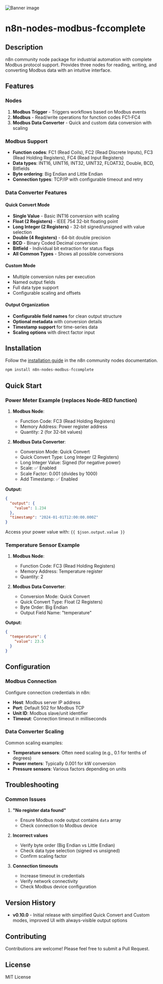 ![Banner image](https://user-images.githubusercontent.com/10284570/173569848-c624317f-42b1-45a6-ab09-f0ea3c247648.png)

# n8n-nodes-modbus-fccomplete

## Description

n8n community node package for industrial automation with complete Modbus protocol support. Provides three nodes for reading, writing, and converting Modbus data with an intuitive interface.

## Features

### Nodes

1. **Modbus Trigger** - Triggers workflows based on Modbus events
2. **Modbus** - Read/write operations for function codes FC1-FC4
3. **Modbus Data Converter** - Quick and custom data conversion with scaling

### Modbus Support

- **Function codes**: FC1 (Read Coils), FC2 (Read Discrete Inputs), FC3 (Read Holding Registers), FC4 (Read Input Registers)
- **Data types**: INT16, UINT16, INT32, UINT32, FLOAT32, Double, BCD, Bitfields
- **Byte ordering**: Big Endian and Little Endian
- **Connection types**: TCP/IP with configurable timeout and retry

### Data Converter Features

#### Quick Convert Mode
- **Single Value** - Basic INT16 conversion with scaling
- **Float (2 Registers)** - IEEE 754 32-bit floating point
- **Long Integer (2 Registers)** - 32-bit signed/unsigned with value selection
- **Double (4 Registers)** - 64-bit double precision
- **BCD** - Binary Coded Decimal conversion
- **Bitfield** - Individual bit extraction for status flags
- **All Common Types** - Shows all possible conversions

#### Custom Mode
- Multiple conversion rules per execution
- Named output fields
- Full data type support
- Configurable scaling and offsets

#### Output Organization
- **Configurable field names** for clean output structure
- **Optional metadata** with conversion details
- **Timestamp support** for time-series data
- **Scaling options** with direct factor input

## Installation

Follow the [installation guide](https://docs.n8n.io/integrations/community-nodes/installation/) in the n8n community nodes documentation.

```bash
npm install n8n-nodes-modbus-fccomplete
```

## Quick Start

### Power Meter Example (replaces Node-RED function)

1. **Modbus Node**:
   - Function Code: FC3 (Read Holding Registers)
   - Memory Address: Power register address
   - Quantity: 2 (for 32-bit values)

2. **Modbus Data Converter**:
   - Conversion Mode: Quick Convert
   - Quick Convert Type: Long Integer (2 Registers)
   - Long Integer Value: Signed (for negative power)
   - Scale: ✅ Enabled
   - Scale Factor: 0.001 (divides by 1000)
   - Add Timestamp: ✅ Enabled

**Output:**
```json
{
  "output": {
    "value": 1.234
  },
  "timestamp": "2024-01-01T12:00:00.000Z"
}
```

Access your power value with: `{{ $json.output.value }}`

### Temperature Sensor Example

1. **Modbus Node**:
   - Function Code: FC3 (Read Holding Registers)
   - Memory Address: Temperature register
   - Quantity: 2

2. **Modbus Data Converter**:
   - Conversion Mode: Quick Convert
   - Quick Convert Type: Float (2 Registers)
   - Byte Order: Big Endian
   - Output Field Name: "temperature"

**Output:**
```json
{
  "temperature": {
    "value": 23.5
  }
}
```

## Configuration

### Modbus Connection

Configure connection credentials in n8n:
- **Host**: Modbus server IP address
- **Port**: Default 502 for Modbus TCP
- **Unit ID**: Modbus slave/unit identifier
- **Timeout**: Connection timeout in milliseconds

### Data Converter Scaling

Common scaling examples:
- **Temperature sensors**: Often need scaling (e.g., 0.1 for tenths of degrees)
- **Power meters**: Typically 0.001 for kW conversion
- **Pressure sensors**: Various factors depending on units

## Troubleshooting

### Common Issues

1. **"No register data found"**
   - Ensure Modbus node output contains `data` array
   - Check connection to Modbus device

2. **Incorrect values**
   - Verify byte order (Big Endian vs Little Endian)
   - Check data type selection (signed vs unsigned)
   - Confirm scaling factor

3. **Connection timeouts**
   - Increase timeout in credentials
   - Verify network connectivity
   - Check Modbus device configuration

## Version History

- **v0.10.0** - Initial release with simplified Quick Convert and Custom modes, improved UI with always-visible output options

## Contributing

Contributions are welcome! Please feel free to submit a Pull Request.

## License

MIT License